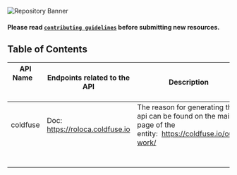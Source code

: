 ![Repository Banner](headerimage.png)

#### Please read [`contributing guidelines`](./contributing.md) before submitting new resources.

## Table of Contents



| API Name&nbsp; &nbsp; &nbsp; &nbsp; &nbsp; &nbsp; &nbsp; &nbsp; &nbsp; &nbsp; &nbsp; &nbsp; &nbsp; &nbsp; | Endpoints related to the API    | Description                                                                                                   |
| --------------------------------------------------------------------------------------------------------- | ------------------------------- | ------------------------------------------------------------------------------------------------------------- |
| coldfuse                                                                                                  | Doc: https://roloca.coldfuse.io | The reason for generating the api can be found on the main page of the entity:  https://coldfuse.io/our-work/ |
|                                                                                                           |                                 |                                                                                                               |
|                                                                                                           |                                 |                                                                                                               |
|                                                                                                           |                                 |                                                                                                               |
|                                                                                                           |                                 |                                                                                                               |
|                                                                                                           |                                 |                                                                                                               |
|                                                                                                           |                                 |                                                                                                               |
|                                                                                                           |                                 |                                                                                                               |
